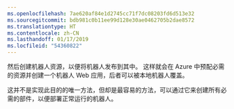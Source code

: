 ```yaml
---
ms.openlocfilehash: 7ae620af84e1d2745cc71f7dc08203fd6d513e32
ms.sourcegitcommit: bdb981c0b11ee99d128e30ae0462705b2dae8572
ms.translationtype: HT
ms.contentlocale: zh-CN
ms.lasthandoff: 01/17/2019
ms.locfileid: "54360822"
---
```

然后创建机器人资源，以便将机器人发布到其中。 这样就会在 Azure 中预配必需的资源并创建一个机器人 Web 应用，后者可以被本地机器人覆盖。

这并不是实现此目的的唯一方法，但却是最容易的方法，可以通过它来创建所有必需的部件，以便部署正常运行的机器人。